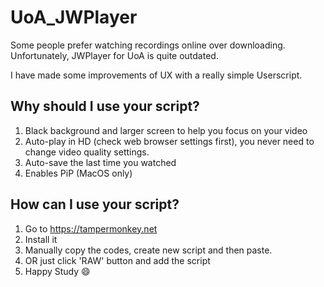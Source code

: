 # UoA_JWPlayer

Some people prefer watching recordings online over downloading. Unfortunately, JWPlayer for UoA is quite outdated.

I have made some improvements of UX with a really simple Userscript. 

## Why should I use your script?
1. Black background and larger screen to help you focus on your video
2. Auto-play in HD (check web browser settings first), you never need to change video quality settings.
3. Auto-save the last time you watched
4. Enables PiP (MacOS only)

## How can I use your script?
1. Go to https://tampermonkey.net
2. Install it
3. Manually copy the codes, create new script and then paste. 
4. OR just click 'RAW' button and add the script
5. Happy Study :smile:
